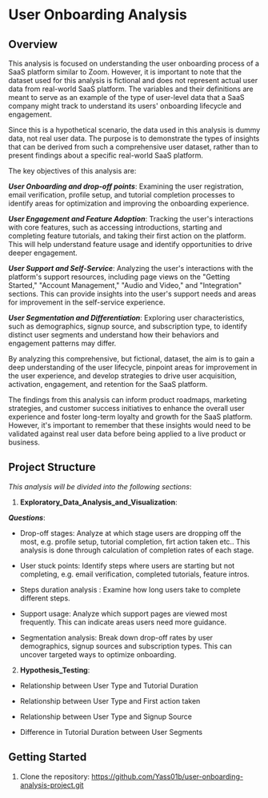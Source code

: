 # User Onboarding Analysis

## Overview
This analysis is focused on understanding the user onboarding process of a SaaS platform similar to Zoom. However, it is important to note that the dataset used for this analysis is fictional and does not represent actual user data from real-world SaaS platform. The variables and their definitions are meant to serve as an example of the type of user-level data that a SaaS company might track to understand its users' onboarding lifecycle and engagement.

Since this is a hypothetical scenario, the data used in this analysis is dummy data, not real user data. The purpose is to demonstrate the types of insights that can be derived from such a comprehensive user dataset, rather than to present findings about a specific real-world SaaS platform.

The key objectives of this analysis are:

***User Onboarding and drop-off points***: Examining the user registration, email verification, profile setup, and tutorial completion processes to identify areas for optimization and improving the onboarding experience.

***User Engagement and Feature Adoption***: Tracking the user's interactions with core features, such as accessing introductions, starting and completing feature tutorials, and taking their first action on the platform. This will help understand feature usage and identify opportunities to drive deeper engagement.

***User Support and Self-Service***: Analyzing the user's interactions with the platform's support resources, including page views on the "Getting Started," "Account Management," "Audio and Video," and "Integration" sections. This can provide insights into the user's support needs and areas for improvement in the self-service experience.

***User Segmentation and Differentiation***: Exploring user characteristics, such as demographics, signup source, and subscription type, to identify distinct user segments and understand how their behaviors and engagement patterns may differ.

By analyzing this comprehensive, but fictional, dataset, the aim is to gain a deep understanding of the user lifecycle, pinpoint areas for improvement in the user experience, and develop strategies to drive user acquisition, activation, engagement, and retention for the SaaS platform.

The findings from this analysis can inform product roadmaps, marketing strategies, and customer success initiatives to enhance the overall user experience and foster long-term loyalty and growth for the SaaS platform. However, it's important to remember that these insights would need to be validated against real user data before being applied to a live product or business.

## Project Structure

_This analysis will be divided into the following sections_:

1. **Exploratory_Data_Analysis_and_Visualization**:
   
 ***Questions***:

- Drop-off stages: Analyze at which stage users are dropping off the most, e.g. profile setup, tutorial completion, firt action taken etc.. This analysis 
  is done through calculation of completion rates of each stage.

- User stuck points: Identify steps where users are starting but not completing, e.g. email verification, completed tutorials, feature intros.

- Steps duration analysis : Examine how long users take to complete different steps.

- Support usage: Analyze which support pages are viewed most frequently. This can indicate areas users need more guidance.

- Segmentation analysis: Break down drop-off rates by user demographics, signup sources and subscription types. This can uncover targeted ways to optimize onboarding.

2. **Hypothesis_Testing**:
   
* Relationship between User Type and Tutorial Duration 
    
* Relationship between User Type and First action taken

* Relationship between User Type and Signup Source

* Difference in Tutorial Duration between User Segments


## Getting Started
1. Clone the repository: https://github.com/Yass01b/user-onboarding-analysis-project.git
